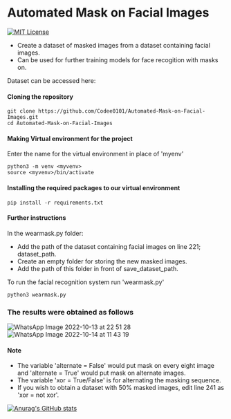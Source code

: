 # Automated Mask on Facial Images


[![MIT License](https://img.shields.io/badge/License-MIT-green.svg)](https://choosealicense.com/licenses/mit/)

- Create a dataset of masked images from a dataset containing facial images.
- Can be used for further training models for face recogition with masks on.

Dataset can be accessed here:

#### Cloning the repository
``` 
git clone https://github.com/Codee0101/Automated-Mask-on-Facial-Images.git
cd Automated-Mask-on-Facial-Images
```
#### Making Virtual environment for the project

Enter the name for the virtual environment in place of 'myenv'
```
python3 -m venv <myvenv>
source <myvenv>/bin/activate
```
#### Installing the required packages to our virtual environment

```
pip install -r requirements.txt
```
#### Further instructions
In the wearmask.py folder:
- Add the path of the dataset containing facial images on line 221; dataset_path.
- Create an empty folder for storing the new masked images.
- Add the path of this folder in front of save_dataset_path.

To run the facial recognition system run 'wearmask.py'

```
python3 wearmask.py
```
### The results were obtained as follows

![WhatsApp Image 2022-10-13 at 22 51 28](https://user-images.githubusercontent.com/88647994/195776224-79f5db64-95e7-43ac-9c9b-5b1164d1c5c8.jpeg)
![WhatsApp Image 2022-10-14 at 11 43 19](https://user-images.githubusercontent.com/88647994/195776388-8bba082d-7db4-416e-a777-aa73774429fd.jpeg)


#### Note

- The variable 'alternate = False' would put mask on every eight image and 'alternate = True' would put mask on alternate images.
- The variable 'xor = True/False' is for alternating the masking sequence.
- If you wish to obtain a dataset with 50% masked images, edit line 241 as 'xor = not xor'.

[![Anurag's GitHub stats](https://github-readme-stats.vercel.app/api?username=Opollo11)](https://github.com/anuraghazra/github-readme-stats)
